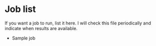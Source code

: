 # Job list

If you want a job to run, list it here. I will check this file periodically and indicate when results are available.

- Sample job
